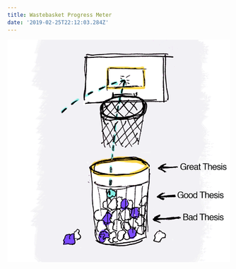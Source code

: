 ```yaml
---
title: Wastebasket Progress Meter
date: '2019-02-25T22:12:03.284Z'
---
```


![sketch](./wastebasket-progress-meter03.gif)
